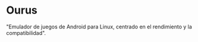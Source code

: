 # Ourus
"Emulador de juegos de Android para Linux, centrado en el rendimiento y la compatibilidad".
